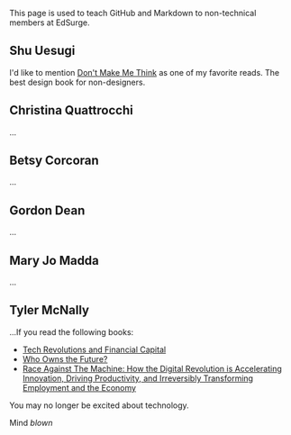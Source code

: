 This page is used to teach GitHub and Markdown to non-technical members at EdSurge.

## Shu Uesugi

I'd like to mention [Don't Make Me Think](http://www.amazon.com/Dont-Make-Think-Revisited-Usability-ebook/dp/B00HJUBRPG) as one of my favorite reads. The best design book for non-designers.

## Christina Quattrocchi

...

## Betsy Corcoran

...

## Gordon Dean

...

## Mary Jo Madda

...

## Tyler McNally

...If you read the following books:
- [Tech Revolutions and Financial Capital](http://www.amazon.com/Technological-Revolutions-Financial-Capital-Dynamics/dp/1843763311)
- [Who Owns the Future?](http://www.amazon.com/Who-Owns-Future-Jaron-Lanier/dp/1451654960)
- [Race Against The Machine: How the Digital Revolution is Accelerating Innovation, Driving Productivity, and Irreversibly Transforming Employment and the Economy](http://www.amazon.com/Race-Against-The-Machine-Accelerating-ebook/dp/B005WTR4ZI)
 
You may no longer be excited about technology.

Mind *blown*
